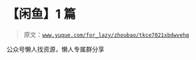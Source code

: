 # 【闲鱼】1 篇

> 原文：[`www.yuque.com/for_lazy/zhoubao/tkce7021xbdwvehq`](https://www.yuque.com/for_lazy/zhoubao/tkce7021xbdwvehq)

公众号懒人找资源，懒人专属群分享